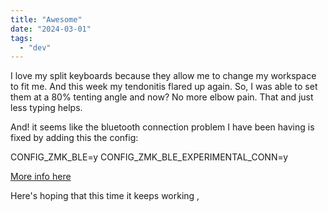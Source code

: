 ```yaml
---
title: "Awesome"
date: "2024-03-01"
tags:
  - "dev"
---
```



I love my split keyboards because they allow me to change my workspace to fit me. And this week my tendonitis flared up again. So, I was able to set them at a 80% tenting angle and now? No more elbow pain. That and just less typing helps.

And! it seems like the bluetooth connection problem I have been having is fixed by adding this the config:

CONFIG_ZMK_BLE=y
CONFIG_ZMK_BLE_EXPERIMENTAL_CONN=y

[More info here](https://github.com/zmkfirmware/zmk/issues/1487)


Here's hoping that this time it keeps working ,
